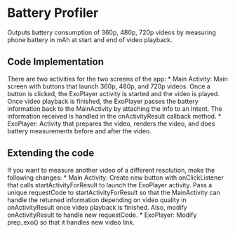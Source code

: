 # Battery Profiler #

Outputs battery consumption of 360p, 480p, 720p videos by measuring phone battery in mAh at start and end of video playback.

## Code Implementation ##
 
There are two activities for the two screens of the app:
	* Main Activity: Main screen with buttons that launch 360p, 480p, and 720p videos. Once a button is clicked, the ExoPlayer activity is started and the video is played. Once video playback is finished, the ExoPlayer passes the battery information back to the MainActivity by attaching the info to an Intent. The information received is handled in the onActivityResult callback method.
	* ExoPlayer: Activity that prepares the video, renders the video, and does battery measurements before and after the video. 

## Extending the code ##

If you want to measure another video of a different resolution, make the following changes:
 	* Main Activity: Create new button with onClickListener that calls startActivityForResult to launch the ExoPlayer activity. Pass a unique requestCode to startActivityForResult so that the MainActivity can handle the returned information depending on video quality in onActivityResult once video playback is finished. Also, modify onActivityResult to handle new requestCode. 
 	* ExoPlayer: Modify prep_exo() so that it handles new video link. 